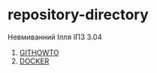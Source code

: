 # repository-directory
Невмиванний Ілля ІПЗ 3.04

1. [GITHOWTO](https://github.com/winxzone/githowto-tutorial)
2. [DOCKER](#)
